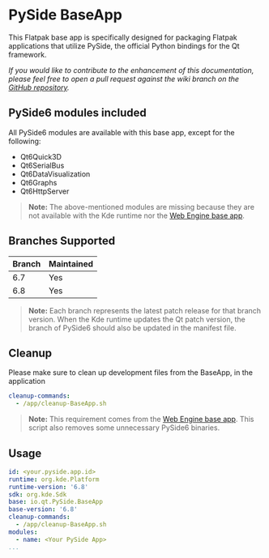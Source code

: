# PySide BaseApp
This Flatpak base app is specifically designed for packaging Flatpak applications that utilize PySide, the official Python bindings for the Qt framework.

*If you would like to contribute to the enhancement of this documentation, please feel free to open a pull request against the wiki branch on the [GitHub repository](https://github.com/pyside/io.qt.PySide.BaseApp/tree/wiki).*

## PySide6 modules included

All PySide6 modules are available with this base app, except for the following:
- Qt6Quick3D
- Qt6SerialBus
- Qt6DataVisualization
- Qt6Graphs
- Qt6HttpServer

> **Note:**  The above-mentioned modules are missing because they are not available with the Kde runtime nor the [Web Engine base app](https://github.com/flathub/io.qt.qtwebengine.BaseApp/tree/wiki).

## Branches Supported

| Branch     | Maintained |
|------------|------------|
| 6.7        | Yes        |
| 6.8        | Yes        |

> **Note:** Each branch represents the latest patch release for that branch version. When the Kde runtime updates the Qt patch version, the branch of PySide6 should also be updated
in the manifest file.

## Cleanup

Please make sure to clean up development files from the BaseApp, in the application

```yaml
cleanup-commands:
  - /app/cleanup-BaseApp.sh
```

> **Note:** This requirement comes from the [Web Engine base app](https://github.com/flathub/io.qt.qtwebengine.BaseApp/tree/wiki). This script also
removes some unnecessary PySide6 binaries.

## Usage

```yaml
id: <your.pyside.app.id>
runtime: org.kde.Platform
runtime-version: '6.8'
sdk: org.kde.Sdk
base: io.qt.PySide.BaseApp
base-version: '6.8'
cleanup-commands:
  - /app/cleanup-BaseApp.sh
modules:
  - name: <Your PySide App>
...
```